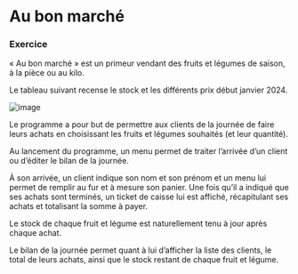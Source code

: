 # Au bon marché

### Exercice

« Au bon marché » est un primeur vendant des fruits et légumes de saison, à la pièce ou au kilo. 

Le tableau suivant recense le stock et les différents prix début janvier 2024.


![image](https://github.com/user-attachments/assets/a6ffd2dc-9e5c-4cc7-8381-1872f2643dae)


Le programme a pour but de permettre aux clients de la journée de faire leurs achats en choisissant 
les fruits et légumes souhaités (et leur quantité).

Au lancement du programme, un menu permet de traiter l’arrivée d’un client ou d’éditer le bilan de la journée.

À son arrivée, un client indique son nom et son prénom et un menu lui permet de remplir au fur et à mesure son panier. 
Une fois qu’il a indiqué que ses achats sont terminés, un ticket de caisse lui est affiché, 
récapitulant ses achats et totalisant la somme à payer. 

Le stock de chaque fruit et légume est naturellement tenu à jour après chaque achat.

Le bilan de la journée permet quant à lui d’afficher la liste des clients, le total de leurs achats, 
ainsi que le stock restant de chaque fruit et légume.
